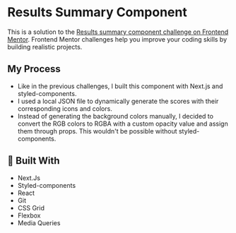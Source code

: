 # Results Summary Component
This is a solution to the [Results summary component challenge on Frontend Mentor](https://www.frontendmentor.io/challenges/results-summary-component-CE_K6s0maV). Frontend Mentor challenges help you improve your coding skills by building realistic projects. 

## My Process
- Like in the previous challenges, I built this component with Next.js and styled-components.
- I used a local JSON file to dynamically generate the scores with their corresponding icons and colors.
- Instead of generating the background colors manually, I decided to convert the RGB colors to RGBA with a custom opacity value and assign them through props. This wouldn't be possible without styled-components.

## 🔧 Built With
- Next.Js
- Styled-components
- React
- Git
- CSS Grid
- Flexbox
- Media Queries
